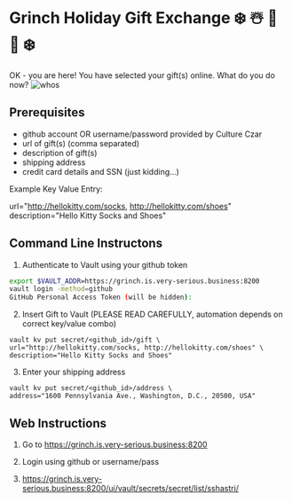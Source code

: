 # Grinch Holiday Gift Exchange   ❄️ ☃️ 🎁 🍻 ❄️

OK - you are here! You have selected your gift(s) online. What do you do now?
![whos](https://lh3.googleusercontent.com/proxy/fFXcT7YB1t5X6L68cscPT2zSf7u07cpxQ-WKLDQEw4TY7id_zqSUmna6V3xNhoQD6-KY-4cgYzmpAClaxp4JwB7GXZA0uYfJFw)

## Prerequisites
- github account OR username/password provided by Culture Czar
- url of gift(s) (comma separated)
- description of gift(s) 
- shipping address
- credit card details and SSN (just kidding...)

Example Key Value Entry:

url="http://hellokitty.com/socks, http://hellokitty.com/shoes" description="Hello Kitty Socks and Shoes"


## Command Line Instructons

1. Authenticate to Vault using your github token

```bash
export $VAULT_ADDR=https://grinch.is.very-serious.business:8200
vault login -method=github
GitHub Personal Access Token (will be hidden):

```

2. Insert Gift to Vault (PLEASE READ CAREFULLY, automation depends on correct key/value combo)

```
vault kv put secret/<github_id>/gift \
url="http://hellokitty.com/socks, http://hellokitty.com/shoes" \
description="Hello Kitty Socks and Shoes"
```

3. Enter your shipping address

```
vault kv put secret/<github_id>/address \
address="1600 Pennsylvania Ave., Washington, D.C., 20500, USA"
```

## Web Instructions

1. Go to https://grinch.is.very-serious.business:8200

2. Login using github or username/pass

3. https://grinch.is.very-serious.business:8200/ui/vault/secrets/secret/list/sshastri/
